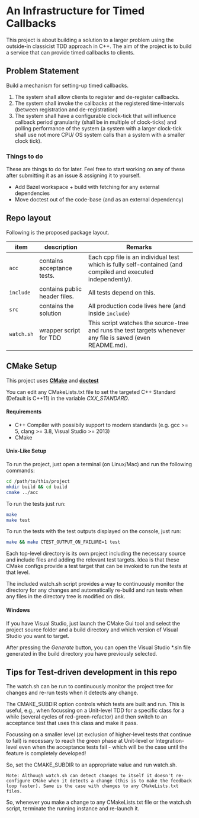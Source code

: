 # An Infrastructure for Timed Callbacks

This project is about building a solution to a larger problem using the outside-in classicist TDD approach in C++. The aim of the project is to build a service that can provide timed callbacks to clients.

## Problem Statement

Build a mechanism for setting-up timed callbacks.

1. The system shall allow clients to register and de-register callbacks.
2. The system shall invoke the callbacks at the registered time-intervals (between registration and de-registration)
3. The system shall have a configurable clock-tick that will influence callback period granularity (shall be in multiple of clock-ticks) and polling performance of the system (a system with a larger clock-tick shall use not more CPU/ OS system calls than a system with a smaller clock tick).

### Things to do

These are things to do for later. Feel free to start working on any of these after submitting it as an issue & assigning it to yourself.

* Add Bazel workspace + build with fetching for any external dependencies
* Move doctest out of the code-base (and as an external dependency)

## Repo layout
Following is the proposed package layout.



| item       | description                   | Remarks                                                      |
| ---------- | ----------------------------- | ------------------------------------------------------------ |
| `acc`      | contains acceptance tests.    | Each cpp file is an individual test which is fully self-contained (and compiled and executed independently). |
| `include`  | contains public header files. | All tests depend on this.                                    |
| `src`      | contains the solution         | All production code lives here (and inside `include`)        |
| `watch.sh` | wrapper script for TDD        | This script watches the source-tree and runs the test targets whenever any file is saved (even README.md). |



## CMake Setup

This project uses [**CMake**](https://cmake.org/download/) and [**doctest**](https://github.com/onqtam/doctest)

You can edit any CMakeLists.txt file to set the targeted C++ Standard (Default is C++11) in the variable _CXX_STANDARD_.

#### Requirements

* C++ Compiler with possibily support to modern standards (e.g. gcc >= 5, clang >= 3.8, Visual Studio >= 2013)
* CMake

#### Unix-Like Setup

To run the project, just open a terminal (on Linux/Mac) and run the following commands:

```bash
cd /path/to/this/project
mkdir build && cd build
cmake ../acc
```

To run the tests just run:

```bash
make
make test
```

To run the tests with the test outputs displayed on the console, just run:
```bash
make && make CTEST_OUTPUT_ON_FAILURE=1 test
```
Each top-level directory is its own project including the necessary source and include files and adding the relevant test targets. Idea is that these CMake configs provide a test target that can be invoked to run the tests at that level.

The included watch.sh script provides a way to continuously monitor the directory for any changes and automatically re-build and run tests when any files in the directory tree is modified on disk.

#### Windows

If you have Visual Studio, just launch the CMake Gui tool and select the project source folder and a build directory and which version of Visual Studio you want to target.

After pressing the *Generate*  button, you can open the Visual Studio *.sln file generated in the build directory you have previously selected.


## Tips for Test-driven development in this repo

The watch.sh can be run to continuously monitor the project tree for changes and re-run tests when it detects any change.

The CMAKE_SUBDIR option controls which tests are built and run. This is useful, e.g., when focussing on a Unit-level TDD for a specific class for a while (several cycles of red-green-refactor) and then switch to an acceptance test that uses this class and make it pass.

Focussing on a smaller level (at exclusion of higher-level tests that continue to fail) is necessary to reach the green phase at Unit-level or Integration-level even when the acceptance tests fail - which will be the case until the feature is completely developed!

So, set the CMAKE_SUBDIR to an appropriate value and run watch.sh.

    Note: Although watch.sh can detect changes to itself it doesn't re-configure CMake when it detects a change (this is to make the feedback loop faster). Same is the case with changes to any CMakeLists.txt files.

So, whenever you make a change to any CMakeLists.txt file or the watch.sh script, terminate the running instance and re-launch it.
